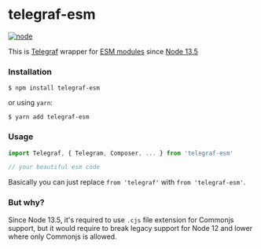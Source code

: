 # telegraf-esm

[![node](https://img.shields.io/node/v/telegraf-esm.svg?style=flat-square)](https://www.npmjs.com/package/telegraf-esm)

This is [Telegraf](https://telegraf.js.org) wrapper for [ESM modules](https://nodejs.org/api/esm.html) since [Node 13.5](https://nodejs.org/en/blog/release/v13.5.0/)

### Installation

```
$ npm install telegraf-esm
```
or using `yarn`:
```
$ yarn add telegraf-esm
```


### Usage

```js
import Telegraf, { Telegram, Composer, ... } from 'telegraf-esm'

// your beautiful esm code
```

Basically you can just replace `from 'telegraf'` with `from 'telegraf-esm'`.

### But why?

Since Node 13.5, it's required to use `.cjs` file extension for Commonjs support, but it would require to break legacy support for Node 12 and lower where only Commonjs is allowed.
